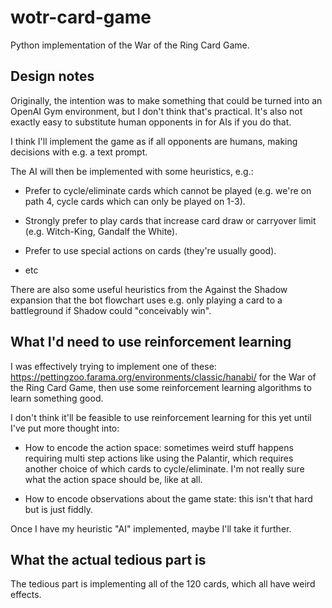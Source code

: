 # wotr-card-game

Python implementation of the War of the Ring Card Game.

## Design notes

Originally, the intention was to make something that could be turned into an
OpenAI Gym environment, but I don't think that's practical. It's also not
exactly easy to substitute human opponents in for AIs if you do that.

I think I'll implement the game as if all opponents are humans, making decisions
with e.g. a text prompt.

The AI will then be implemented with some heuristics, e.g.:

* Prefer to cycle/eliminate cards which cannot be played (e.g. we're on path 4,
  cycle cards which can only be played on 1-3).

* Strongly prefer to play cards that increase card draw or carryover limit (e.g.
  Witch-King, Gandalf the White).

* Prefer to use special actions on cards (they're usually good).

* etc

There are also some useful heuristics from the Against the Shadow expansion that
the bot flowchart uses e.g. only playing a card to a battleground if Shadow
could "conceivably win".

## What I'd need to use reinforcement learning

I was effectively trying to implement one of these:
https://pettingzoo.farama.org/environments/classic/hanabi/ for the War of the
Ring Card Game, then use some reinforcement learning algorithms to learn
something good.

I don't think it'll be feasible to use reinforcement learning for this yet until
I've put more thought into:

* How to encode the action space: sometimes weird stuff happens requiring multi
  step actions like using the Palantir, which requires another choice of which
  cards to cycle/eliminate. I'm not really sure what the action space should be,
  like at all.

* How to encode observations about the game state: this isn't that hard but is
  just fiddly.

Once I have my heuristic "AI" implemented, maybe I'll take it further.

## What the actual tedious part is

The tedious part is implementing all of the 120 cards, which all have weird
effects.